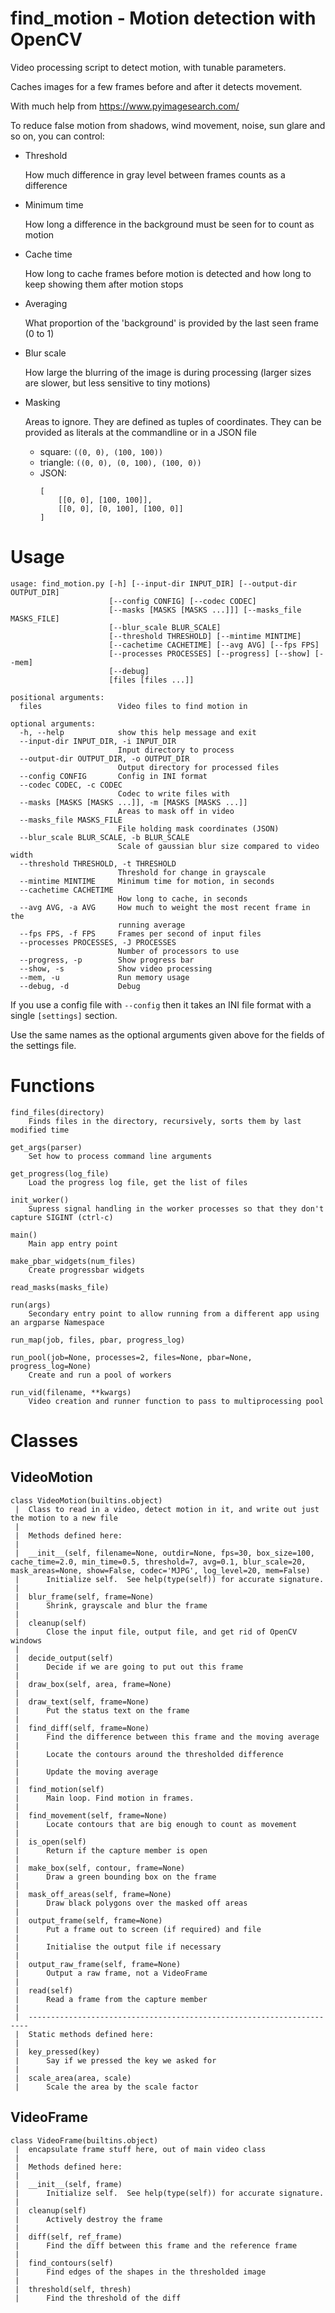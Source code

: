 # find_motion - Motion detection with OpenCV

Video processing script to detect motion, with tunable parameters.

Caches images for a few frames before and after it detects movement.

With much help from https://www.pyimagesearch.com/

To reduce false motion from shadows, wind movement, noise, sun glare and so on, you can control:
* Threshold

  How much difference in gray level between frames counts as a difference
* Minimum time

  How long a difference in the background must be seen for to count as motion
* Cache time

  How long to cache frames before motion is detected and how long to keep showing them after motion stops
* Averaging

  What proportion of the 'background' is provided by the last seen frame (0 to 1)
* Blur scale

  How large the blurring of the image is during processing (larger sizes are slower, but less sensitive to tiny motions)
* Masking

  Areas to ignore. They are defined as tuples of coordinates. They can be provided as literals at the commandline or in a JSON file
  * square: `((0, 0), (100, 100))`
  * triangle: `((0, 0), (0, 100), (100, 0))`
  * JSON:
    ```
    [
        [[0, 0], [100, 100]],
        [[0, 0], [0, 100], [100, 0]]
    ]
    ```

# Usage

```
usage: find_motion.py [-h] [--input-dir INPUT_DIR] [--output-dir OUTPUT_DIR]
                      [--config CONFIG] [--codec CODEC]
                      [--masks [MASKS [MASKS ...]]] [--masks_file MASKS_FILE]
                      [--blur_scale BLUR_SCALE]
                      [--threshold THRESHOLD] [--mintime MINTIME]
                      [--cachetime CACHETIME] [--avg AVG] [--fps FPS]
                      [--processes PROCESSES] [--progress] [--show] [--mem]
                      [--debug]
                      [files [files ...]]

positional arguments:
  files                 Video files to find motion in

optional arguments:
  -h, --help            show this help message and exit
  --input-dir INPUT_DIR, -i INPUT_DIR
                        Input directory to process
  --output-dir OUTPUT_DIR, -o OUTPUT_DIR
                        Output directory for processed files
  --config CONFIG       Config in INI format
  --codec CODEC, -c CODEC
                        Codec to write files with
  --masks [MASKS [MASKS ...]], -m [MASKS [MASKS ...]]
                        Areas to mask off in video
  --masks_file MASKS_FILE
                        File holding mask coordinates (JSON)
  --blur_scale BLUR_SCALE, -b BLUR_SCALE
                        Scale of gaussian blur size compared to video width
  --threshold THRESHOLD, -t THRESHOLD
                        Threshold for change in grayscale
  --mintime MINTIME     Minimum time for motion, in seconds
  --cachetime CACHETIME
                        How long to cache, in seconds
  --avg AVG, -a AVG     How much to weight the most recent frame in the
                        running average
  --fps FPS, -f FPS     Frames per second of input files
  --processes PROCESSES, -J PROCESSES
                        Number of processors to use
  --progress, -p        Show progress bar
  --show, -s            Show video processing
  --mem, -u             Run memory usage
  --debug, -d           Debug
```

If you use a config file with `--config` then it takes an INI file format with a single `[settings]` section.

Use the same names as the optional arguments given above for the fields of the settings file.

# Functions

    find_files(directory)
        Finds files in the directory, recursively, sorts them by last modified time
    
    get_args(parser)
        Set how to process command line arguments
    
    get_progress(log_file)
        Load the progress log file, get the list of files
    
    init_worker()
        Supress signal handling in the worker processes so that they don't capture SIGINT (ctrl-c)
    
    main()
        Main app entry point
    
    make_pbar_widgets(num_files)
        Create progressbar widgets
    
    read_masks(masks_file)
    
    run(args)
        Secondary entry point to allow running from a different app using an argparse Namespace
    
    run_map(job, files, pbar, progress_log)
    
    run_pool(job=None, processes=2, files=None, pbar=None, progress_log=None)
        Create and run a pool of workers
    
    run_vid(filename, **kwargs)
        Video creation and runner function to pass to multiprocessing pool

# Classes

## VideoMotion

    class VideoMotion(builtins.object)
     |  Class to read in a video, detect motion in it, and write out just the motion to a new file
     |  
     |  Methods defined here:
     |  
     |  __init__(self, filename=None, outdir=None, fps=30, box_size=100, cache_time=2.0, min_time=0.5, threshold=7, avg=0.1, blur_scale=20, mask_areas=None, show=False, codec='MJPG', log_level=20, mem=False)
     |      Initialize self.  See help(type(self)) for accurate signature.
     |  
     |  blur_frame(self, frame=None)
     |      Shrink, grayscale and blur the frame
     |  
     |  cleanup(self)
     |      Close the input file, output file, and get rid of OpenCV windows
     |  
     |  decide_output(self)
     |      Decide if we are going to put out this frame
     |  
     |  draw_box(self, area, frame=None)
     |  
     |  draw_text(self, frame=None)
     |      Put the status text on the frame
     |  
     |  find_diff(self, frame=None)
     |      Find the difference between this frame and the moving average
     |      
     |      Locate the contours around the thresholded difference
     |      
     |      Update the moving average
     |  
     |  find_motion(self)
     |      Main loop. Find motion in frames.
     |  
     |  find_movement(self, frame=None)
     |      Locate contours that are big enough to count as movement
     |  
     |  is_open(self)
     |      Return if the capture member is open
     |  
     |  make_box(self, contour, frame=None)
     |      Draw a green bounding box on the frame
     |  
     |  mask_off_areas(self, frame=None)
     |      Draw black polygons over the masked off areas
     |  
     |  output_frame(self, frame=None)
     |      Put a frame out to screen (if required) and file
     |      
     |      Initialise the output file if necessary
     |  
     |  output_raw_frame(self, frame=None)
     |      Output a raw frame, not a VideoFrame
     |  
     |  read(self)
     |      Read a frame from the capture member
     |  
     |  ----------------------------------------------------------------------
     |  Static methods defined here:
     |  
     |  key_pressed(key)
     |      Say if we pressed the key we asked for
     |  
     |  scale_area(area, scale)
     |      Scale the area by the scale factor

## VideoFrame  
    class VideoFrame(builtins.object)
     |  encapsulate frame stuff here, out of main video class
     |  
     |  Methods defined here:
     |  
     |  __init__(self, frame)
     |      Initialize self.  See help(type(self)) for accurate signature.
     |  
     |  cleanup(self)
     |      Actively destroy the frame
     |  
     |  diff(self, ref_frame)
     |      Find the diff between this frame and the reference frame
     |  
     |  find_contours(self)
     |      Find edges of the shapes in the thresholded image
     |  
     |  threshold(self, thresh)
     |      Find the threshold of the diff